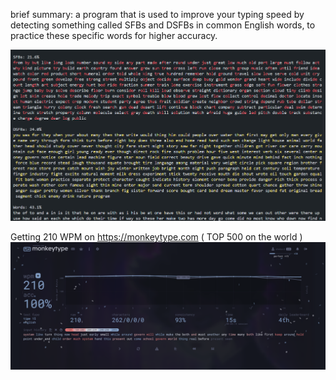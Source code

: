 brief summary:
a program that is used to improve your typing speed by detecting something called SFBs and DSFBs in common English words, to practice these specific words for higher accuracy.

![alt text](image.png)

Getting 210 WPM on https://monkeytype.com ( TOP 500 on the world )
![alt text](image-1.png)